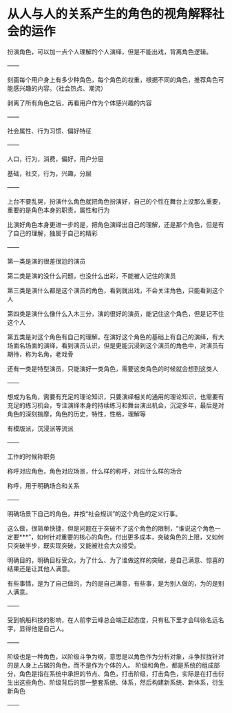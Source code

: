 # 从人与人的关系产生的角色的视角解释社会的运作

扮演角色，可以加一点个人理解的个人演绎，但是不能出戏，背离角色逻辑。

——

刻画每个用户身上有多少种角色，每个角色的权重，根据不同的角色，推荐角色可能感兴趣的内容。（社会热点、潮流）

剥离了所有角色之后，再看用户作为个体感兴趣的内容

——

社会属性、行为习惯、偏好特征

——

人口，行为，消费，偏好，用户分层

基础，社交，行为，兴趣，分层

——

上台不要乱晃，扮演什么角色就把角色扮演好，自己的个性在舞台上没那么重要，重要的是角色本身的职责，属性和行为

比演好角色本身更进一步的是，把角色演绎出自己的理解，还是那个角色，但是有了自己的理解，独属于自己的精彩

——

第一类是演的很差很尬的演员

第二类是演的没什么问题，也没什么出彩，不能被人记住的演员

第三类是演什么都是这个演员的角色，看到就出戏，不会关注角色，只能看到这个人

第四类是演什么像什么入木三分，演的很好的演员，能记住这个角色，但是记不住这个人

第五类是对这个角色有自己的理解，在演好这个角色的基础上有自己的演绎，有大场面名场面的演绎，看到演员认识，但是更能沉浸到这个演员的角色中，对演员有期待，称为名角，老戏骨

还有一类是特型演员，只能演好一类角色，需要这类角色的时候就会想到这类人

——

想成为名角，需要有充足的理论知识，只要演绎相关的通用的理论知识，也需要有充足的练习机会，专注演绎本身的持续练习和舞台演出机会，沉淀多年，最后是对角色的深刻揣摩，角色的历史，特性，性格，理解等

有模版派，沉浸派等流派

——

工作的时候称职务

称呼对应角色，角色对应场景，什么样的称呼，对应什么样的场合

称呼，用于明确场合和关系

——

明确场景下自己的角色，并按“社会规训”的这个角色的定义行事。

这么做，很简单快捷，但是问题在于突破不了这个角色的限制，“谁说这个角色一定要***”，如何针对重要的核心的角色，付出更多成本，突破角色的上限，又如何只突破半步，既实现突破，又能被社会大众接受。

明确目的，明确目标受众，为了什么、为了谁做这样的突破，是自己满意、惊喜的结果还是让其他人满意。

有些事情，是为了自己做的，为的是自己满意，有些事，是为别人做的，为的是别人满意。

——

受到帆船科技的影响，在人前李云峰总会端正起态度，只有私下里才会叫徐名远名字，显得他是自己人。

——

阶级也是一种角色，以阶级斗争为纲，意思是以角色作为分析对象，斗争拉拢针对的是人身上占据的角色，而不是作为个体的人。
阶级和角色，都是系统的组成部分，角色是指在系统中承担的节点、角色，打击阶级，打击角色，实际是在打击衍生出这些角色、阶级背后的那一整套系统、体系，然后构建新系统、新体系，衍生新角色

——

